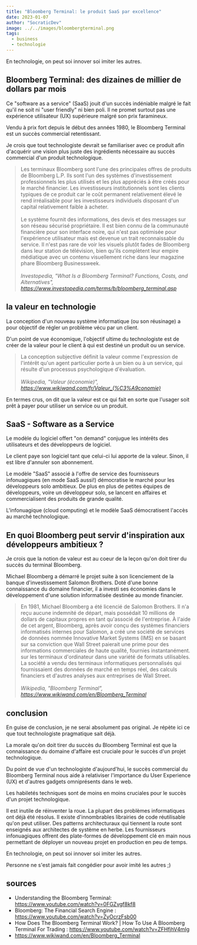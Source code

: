 ```yaml
---
title: "Bloomberg Terminal: le produit SaaS par excellence"
date: 2023-01-07
author: "SocraticDev"
image: ../../images/bloombergterminal.png
tags:
  - business
  - technologie
---
```


En technologie, on peut soi innover soi imiter les autres.

## Bloomberg Terminal: des dizaines de millier de dollars par mois

Ce "software as a service" (SaaS) jouit d'un succès indéniable malgré le fait
qu'il ne soit ni "user friendly" ni bien poli. Il ne promet surtout pas une
expérience utilisateur (UX) supérieure malgré son prix faramineux.

Vendu à prix fort depuis le début des années 1980, le Bloomberg Terminal  est un
succès commercial retentissant.

Je crois que tout technologiste devrait se familiariser avec ce produit afin
d'acquérir une vision plus juste des ingrédients nécessaire au succès
commercial d'un produit technologique.

> Les terminaux Bloomberg sont l'une des principales offres de produits de
> Bloomberg L.P. Ils sont l'un des systèmes d'investissement professionnels les
> plus utilisés et les plus appréciés à être créés pour le marché financier.
> Les investisseurs institutionnels sont les clients typiques de ce produit car
> le coût permanent relativement élevé le rend irréalisable pour les
> investisseurs individuels disposant d'un capital relativement faible à
> acheter.
> <br><br>
> Le système fournit des informations, des devis et des messages sur son réseau
> sécurisé propriétaire. Il est bien connu de la communauté financière pour son
> interface noire, qui n'est pas optimisée pour l'expérience utilisateur mais
> est devenue un trait reconnaissable du service. Il n'est pas rare de voir les
> visuels plutôt fades de Bloomberg dans leur station de télévision, bien
> qu'ils complètent leur empire médiatique avec un contenu visuellement riche
> dans leur magazine phare Bloomberg Businessweek. <br><br>
> <cite>Investopedia, "What Is a Bloomberg Terminal? Functions, Costs, and Alternatives", https://www.investopedia.com/terms/b/bloomberg_terminal.asp</cite>

## la valeur en technologie

La conception d'un nouveau système informatique (ou son réusinage) a pour
objectif de régler un problème vécu par un client.

D'un point de vue économique, l'objectif ultime du technologiste est de créer
de la valeur pour le client à qui est destiné un produit ou un service.

> La conception subjective définit la valeur comme l'expression de l'intérêt
> qu'un agent particulier porte à un bien ou à un service, qui résulte d'un
> processus psychologique d'évaluation. 
> <br><br><cite>Wikipedia, "Valeur (économie)", https://www.wikiwand.com/fr/Valeur_(%C3%A9conomie)</cite>

En termes crus, on dit que la valeur est ce qui fait en sorte que l'usager soit
prêt à payer pour utiliser un service ou un produit.

## SaaS - Software as a Service

Le modèle du logiciel offert "on demand" conjugue les intérêts des utilisateurs
et des développeurs de logiciel.

Le client paye son logiciel tant que celui-ci lui apporte de la valeur. Sinon,
il est libre d'annuler son abonnement.

Le modèle "SaaS" associé à l'offre de service des fournisseurs infonuagiques
(en mode SaaS aussi!) démocratise le marché pour les développeurs solo
ambitieux. De plus en plus de petites équipes de développeurs, voire un
développeur solo, se lancent en affaires et commercialisent des produits de
grande qualité.

L'infonuagique (cloud computing) et le modèle SaaS démocratisent l'accès au
marché technologique.

## En quoi Bloomberg peut servir d'inspiration aux développeurs ambitieux ?

Je crois que la notion de valeur est au coeur de la leçon qu'on doit tirer du
succès du terminal Bloomberg.

Michael Bloomberg a démarré le projet suite à son licenciement de la banque
d'investissement Salomon Brothers. Doté d'une bonne connaissance du domaine
financier, il a investi ses économies dans le développement d'une solution
informatisée destinée au monde financier.

> En 1981, Michael Bloomberg a été licencié de Salomon Brothers. Il n'a reçu
> aucune indemnité de départ, mais possédait 10 millions de dollars de capitaux
> propres en tant qu'associé de l'entreprise. À l'aide de cet argent,
> Bloomberg, après avoir conçu des systèmes financiers informatisés internes
> pour Salomon, a créé une société de services de données nommée Innovative
> Market Systems (IMS) en se basant sur sa conviction que Wall Street paierait
> une prime pour des informations commerciales de haute qualité, fournies
> instantanément. sur les terminaux d'ordinateur dans une variété de formats
> utilisables. La société a vendu des terminaux informatiques personnalisés
> qui fournissaient des données de marché en temps réel, des calculs financiers
> et d'autres analyses aux entreprises de Wall Street.
> <br><br>
> <cite>Wikipedia, "Bloomberg Terminal", https://www.wikiwand.com/en/Bloomberg_Terminal</cite>

## conclusion

En guise de conclusion, je ne serai absolument pas original. Je répète ici ce
que tout technologiste pragmatique sait déjà.

La morale qu'on doit tirer du succès du Bloomberg Terminal est que la
connaissance du domaine d'affaire est cruciale pour le succès d'un projet technologique.

Du point de vue d'un technologiste d'aujourd'hui, le succès commercial du Bloomberg
Terminal nous aide à relativiser l'importance du User Experience (UX) et
d'autres gadgets omniprésents dans le web.

Les habiletés techniques sont de moins en moins cruciales pour le succès d'un
projet technologique. 

Il est inutile de réinventer la roue. La plupart des problèmes
informatiques ont déjà été résolus. Il existe d'innombrables librairies de code
réutilisable qu'on peut
utiliser. Des patterns architecturaux qui tiennent la route sont enseignés aux
architectes de système en herbe. Les fournisseurs infonuagiques offrent des
plate-formes de développement clé en main nous permettant de déployer un nouveau projet en
production en peu de temps.

En technologie, on peut soi innover soi imiter les autres.

Personne ne s'est jamais fait congédier pour avoir imité les autres ;)

## sources

- Understanding the Bloomberg Terminal: https://www.youtube.com/watch?v=0FGZvgf8kf8
- Bloomberg: The Financial Search Engine : https://www.youtube.com/watch?v=ZyOcrzFsb00
- How Does The Bloomberg Terminal Work? | How To Use A Bloomberg Terminal For Trading : https://www.youtube.com/watch?v=ZFHfjhV4mIg
- https://www.wikiwand.com/en/Bloomberg_Terminal